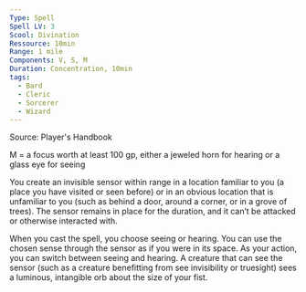 ```yaml
---
Type: Spell
Spell LV: 3
Scool: Divination
Ressource: 10min
Range: 1 mile
Components: V, S, M
Duration: Concentration, 10min
tags:
  - Bard
  - Cleric
  - Sorcerer
  - Wizard
---
```

Source: Player's Handbook

M = a focus worth at least 100 gp, either a jeweled horn for hearing or a glass eye for seeing

You create an invisible sensor within range in a location familiar to you (a place you have visited or seen before) or in an obvious location that is unfamiliar to you (such as behind a door, around a corner, or in a grove of trees). The sensor remains in place for the duration, and it can’t be attacked or otherwise interacted with.

When you cast the spell, you choose seeing or hearing. You can use the chosen sense through the sensor as if you were in its space. As your action, you can switch between seeing and hearing. A creature that can see the sensor (such as a creature benefitting from see invisibility or truesight) sees a luminous, intangible orb about the size of your fist.